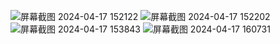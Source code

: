 ![屏幕截图 2024-04-17 152122](https://github.com/EMLonga/mvc_jdbc_mysql_java/assets/157395084/bd4ca906-c20a-4b5e-8a82-80be9277e4e8)
![屏幕截图 2024-04-17 152202](https://github.com/EMLonga/mvc_jdbc_mysql_java/assets/157395084/28de04b0-0cc0-4b88-8d24-116eec1d24c7)
![屏幕截图 2024-04-17 153843](https://github.com/EMLonga/mvc_jdbc_mysql_java/assets/157395084/0287b332-a6f6-4134-acc9-d0239881d8a0)
![屏幕截图 2024-04-17 160731](https://github.com/EMLonga/mvc_jdbc_mysql_java/assets/157395084/6f98383c-436f-4ad8-98db-5bea9dbe7faf)




